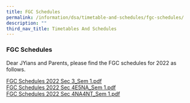 ```yaml
---
title: FGC Schedules
permalink: /information/dsa/timetable-and-schedules/fgc-schedules/
description: ""
third_nav_title: Timetables And Schedules
---
```




### **FGC Schedules**
Dear JYians and Parents, please find the FGC schedules for 2022 as follows.

[FGC Schedules 2022 Sec 3\_Sem 1.pdf](/files/FGC%20Schedules%202022%20Sec%203_Sem%201.pdf)<br>
[FGC Schedules 2022 Sec 4E5NA\_Sem 1.pdf](/files/FGC%20Schedules%202022%20Sec%204E5NA_Sem%201.pdf)<br>
[FGC Schedules 2022 Sec 4NA4NT\_Sem 1.pdf](/files/FGC%20Schedules%202022%20Sec%204NA4NT_Sem%201.pdf)